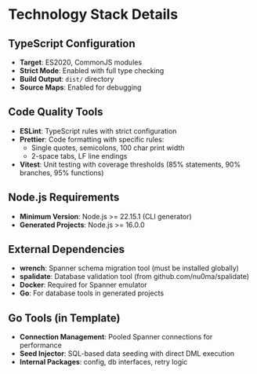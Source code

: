 # Technology Stack Details

## TypeScript Configuration
- **Target**: ES2020, CommonJS modules
- **Strict Mode**: Enabled with full type checking
- **Build Output**: `dist/` directory
- **Source Maps**: Enabled for debugging

## Code Quality Tools
- **ESLint**: TypeScript rules with strict configuration
- **Prettier**: Code formatting with specific rules:
  - Single quotes, semicolons, 100 char print width
  - 2-space tabs, LF line endings
- **Vitest**: Unit testing with coverage thresholds (85% statements, 90% branches, 95% functions)

## Node.js Requirements
- **Minimum Version**: Node.js >= 22.15.1 (CLI generator)
- **Generated Projects**: Node.js >= 16.0.0

## External Dependencies
- **wrench**: Spanner schema migration tool (must be installed globally)
- **spalidate**: Database validation tool (from github.com/nu0ma/spalidate)
- **Docker**: Required for Spanner emulator
- **Go**: For database tools in generated projects

## Go Tools (in Template)
- **Connection Management**: Pooled Spanner connections for performance
- **Seed Injector**: SQL-based data seeding with direct DML execution
- **Internal Packages**: config, db interfaces, retry logic